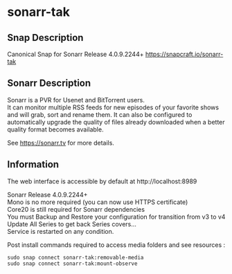 # sonarr-tak

## Snap Description
Canonical Snap for Sonarr Release 4.0.9.2244+
https://snapcraft.io/sonarr-tak

## Sonarr Description
Sonarr is a PVR for Usenet and BitTorrent users.\
It can monitor multiple RSS feeds for new episodes of your favorite shows
and will grab, sort and rename them. It can also be configured
to automatically upgrade the quality of files already downloaded
when a better quality format becomes available.

See https://sonarr.tv for more details.

## Information
The web interface is accessible by default at http://localhost:8989

Sonarr Release 4.0.9.2244+\
Mono is no more required (you can now use HTTPS certificate)\
Core20 is still required for Sonarr dependencies\
You must Backup and Restore your configuration for transition from v3 to v4\
Update All Series to get back Series covers...\
Service is restarted on any condition.

Post install commands required to access media folders and see resources :
```
sudo snap connect sonarr-tak:removable-media
sudo snap connect sonarr-tak:mount-observe
```
